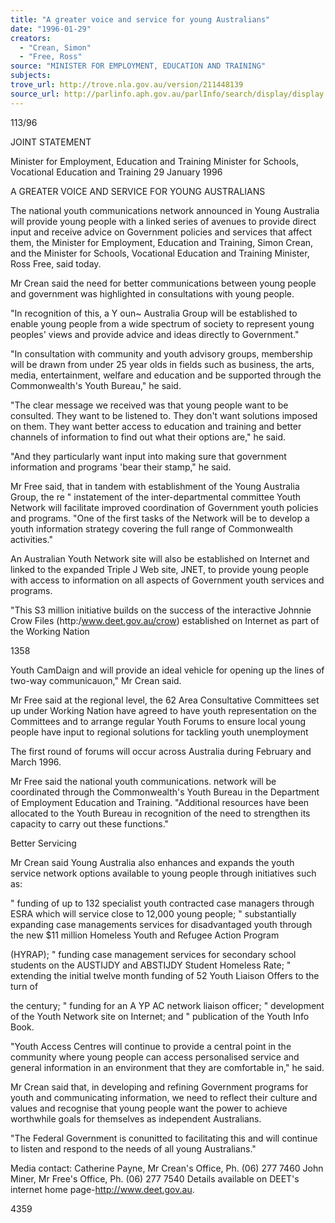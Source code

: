 ```yaml
---
title: "A greater voice and service for young Australians"
date: "1996-01-29"
creators:
  - "Crean, Simon"
  - "Free, Ross"
source: "MINISTER FOR EMPLOYMENT, EDUCATION AND TRAINING"
subjects:
trove_url: http://trove.nla.gov.au/version/211448139
source_url: http://parlinfo.aph.gov.au/parlInfo/search/display/display.w3p;query=Id%3A%22media/pressrel/OOQ20%22
---
```


  113/96 

  JOINT STATEMENT 

  Minister for Employment, Education and Training  Minister for Schools, Vocational Education and  Training  29 January 1996 

  A GREATER VOICE AND SERVICE FOR YOUNG AUSTRALIANS 

  The national youth communications network announced in Young Australia will  provide young people with a linked series of avenues to provide direct input and  receive advice on Government policies and services that affect them, the Minister for  Employment, Education and Training, Simon Crean, and the Minister for Schools,  Vocational Education and Training Minister, Ross Free, said today. 

  Mr Crean said the need for better communications between young people and  government was highlighted in consultations with young people. 

  "In recognition of this, a Y oun~ Australia Group will be established to enable young  people from a wide spectrum of society to represent young peoples' views and provide  advice and ideas directly to Government." 

  "In consultation with community and youth advisory groups, membership will be  drawn from under 25 year olds in fields such as business, the arts, media,  entertainment, welfare and education and be supported through the Commonwealth's  Youth Bureau," he said. 

  "The clear message we received was that young people want to be consulted. They  want to be listened to. They don't want solutions imposed on them. They want better  access to education and training and better channels of information to find out what  their options are," he said. 

  "And they particularly want input into making sure that government information and  programs 'bear their stamp," he said. 

  Mr Free said, that in tandem with establishment of the Young Australia Group, the re " instatement of the inter-departmental committee Youth Network will facilitate  improved coordination of Government youth policies and programs. "One of the first  tasks of the Network will be to develop a youth information strategy covering the full  range of Commonwealth activities." 

  An Australian Youth Network site will also be established on Internet and linked to the  expanded Triple J Web site, JNET, to provide young people with access to information  on all aspects of Government youth services and programs. 

  "This S3 million initiative builds on the success of the interactive Johnnie Crow Files  (http:/www.deet.gov.au/crow) established on Internet as part of the Working Nation 

  1358 

  Youth CamDaign and will provide an ideal vehicle for opening up the lines of two-way  communicauon," Mr Crean said. 

  Mr Free said at the regional level, the 62 Area Consultative Committees set up under  Working Nation have agreed to have youth representation on the Committees and to  arrange regular Youth Forums to ensure local young people have input to regional  solutions for tackling youth unemployment 

  The first round of forums will occur across Australia during February and March 1996. 

  Mr Free said the national youth communications. network will be coordinated through  the Commonwealth's Youth Bureau in the Department of Employment Education and  Training. "Additional resources have been allocated to the Youth Bureau in  recognition of the need to strengthen its capacity to carry out these functions." 

  Better Servicing 

  Mr Crean said Young Australia also enhances and expands the youth service network  options available to young people through initiatives such as: 

   " funding of up to 132 specialist youth contracted case managers through ESRA  which will service close to 12,000 young people;   " substantially expanding case managements services for disadvantaged youth  through the new $11 million Homeless Youth and Refugee Action Program 

  (HYRAP);   " funding case management services for secondary school students on the  AUSTIJDY and ABSTIJDY Student Homeless Rate;   " extending the initial twelve month funding of 52 Youth Liaison Offers to the turn of 

  the century;   " funding for an A YP AC network liaison officer;   " development of the Youth Network site on Internet; and   " publication of the Youth Info Book. 

  "Youth Access Centres will continue to provide a central point in the community  where young people can access personalised service and general information in an  environment that they are comfortable in," he said. 

  Mr Crean said that, in developing and refining Government programs for youth and  communicating information, we need to reflect their culture and values and recognise  that young people want the power to achieve worthwhile goals for themselves as  independent Australians. 

  "The Federal Government is conunitted to facilitating this and will continue to listen  and respond to the needs of all young Australians." 

  Media contact: Catherine Payne, Mr Crean's Office, Ph. (06) 277 7460  John Miner, Mr Free's Office, Ph. (06) 277 7540  Details available on DEET's internet home page-http://www.deet.gov.au. 

  4359 

